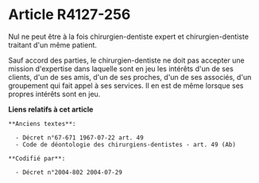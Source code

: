 # Article R4127-256

Nul ne peut être à la fois chirurgien-dentiste expert et chirurgien-dentiste traitant d'un même patient.

Sauf accord des parties, le chirurgien-dentiste ne doit pas accepter une mission d'expertise dans laquelle sont en jeu les
intérêts d'un de ses clients, d'un de ses amis, d'un de ses proches, d'un de ses associés, d'un groupement qui fait appel à
ses services. Il en est de même lorsque ses propres intérêts sont en jeu.

**Liens relatifs à cet article**

	**Anciens textes**:

	  - Décret n°67-671 1967-07-22 art. 49
	  - Code de déontologie des chirurgiens-dentistes - art. 49 (Ab)

	**Codifié par**:

	  - Décret n°2004-802 2004-07-29
